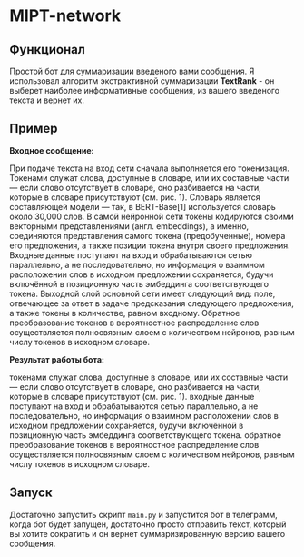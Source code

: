 # MIPT-network
## Функционал
Простой бот для суммаризации введеного вами сообщения. Я использовал алгоритм экстрактивной суммаризации **TextRank** - он выберет наиболее информативные сообщения, из вашего введеного текста и вернет их. 

## Пример
**Входное сообщение:**


При подаче текста на вход сети сначала выполняется его токенизация. Токенами служат слова, доступные в словаре, или их составные части — если слово
отсутствует в словаре, оно разбивается на части, которые в словаре присутствуют (см. рис. 1). Словарь является составляющей модели — так, в BERT-Base[1]
используется словарь около 30,000 слов. В самой нейронной сети токены кодируются своими векторными представлениями (англ. embeddings), а именно, соединяются
представления самого токена (предобученные), номера его предложения, а также позиции токена внутри своего предложения. Входные данные поступают на вход и
обрабатываются сетью параллельно, а не последовательно, но информация о взаимном расположении слов в исходном предложении сохраняется, будучи включённой
в позиционную часть эмбеддинга соответствующего токена. Выходной слой основной сети имеет следующий вид: поле, отвечающее за ответ 
в задаче предсказания следующего предложения, а также токены в количестве, равном входному. Обратное преобразование токенов в вероятностное
распределение слов осуществляется полносвязным слоем с количеством нейронов, равным числу токенов в исходном словаре.


**Результат работы бота:**

токенами служат слова, доступные в словаре, или их составные части — если слово отсутствует в словаре, оно разбивается на части,
которые в словаре присутствуют (см. рис. 1). входные данные поступают на вход и обрабатываются сетью параллельно, а не последовательно,
но информация о взаимном расположении слов в исходном предложении сохраняется, будучи включённой в позиционную часть эмбеддинга соответствующего токена.
обратное преобразование токенов в вероятностное распределение слов осуществляется полносвязным слоем с количеством нейронов, равным числу токенов в исходном словаре.


## Запуск
Достаточно запустить скрипт `main.py` и запустится бот в телеграмм, когда бот будет запущен, достаточно просто отправить текст, который вы хотите сократить и он вернет суммаризированную версию вашего сообщения. 
